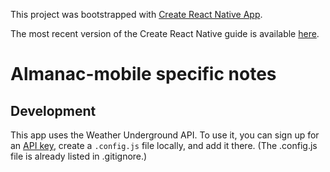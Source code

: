 This project was bootstrapped with [Create React Native App](https://github.com/react-community/create-react-native-app).

The most recent version of the Create React Native guide is available [here](https://github.com/react-community/create-react-native-app/blob/master/react-native-scripts/template/README.md).

# Almanac-mobile specific notes
## Development
This app uses the Weather Underground API. To use it, you can sign up for an [API key](https://www.wunderground.com/weather/api/), create a `.config.js` file locally, and add it there. (The .config.js file is already listed in .gitignore.)
